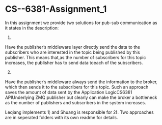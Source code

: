 # CS--6381-Assignment_1

In this assignment we provide two solutions for pub-sub communication as it states in the description:

1)
Have the publisher’s middleware layer directly send the data to the subscribers who are interested in the topic being published by this publisher. This means that,as the number of subscribers for this topic increases, the publisher has to send data toeach of the subscribers.

2)
Have the publisher’s middleware always send the information to the broker, which then sends it to the subscribers for this topic. Such an approach saves the amount of data sent by the Application LogicCS6381 APIUnderlying ZMQ publisher but clearly can make the broker a bottleneck as the number of publishers and subscribers in the system increases.

Leqiang implements 1) and Shuang is responsible for 2). Two approaches are in seperated folders with its own readme for details. 
